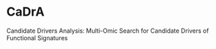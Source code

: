 # CaDrA
Candidate Drivers Analysis: Multi-Omic Search for Candidate Drivers of Functional Signatures
